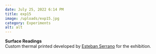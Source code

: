 ```yaml
---
date: July 25, 2022 6:14 PM
title: exp15
image: /uploads/exp15.jpg
category: Experiments
alt: alt
---
```

**Surface Readings**\
C﻿ustom thermal printed developed by [Esteban Serrano](https://www.esrs.co/) for the exhibition.